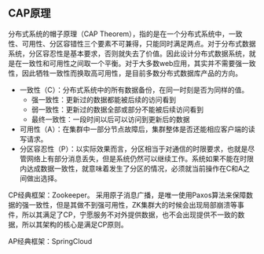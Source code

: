 ## CAP原理
分布式系统的帽子原理（CAP Theorem），指的是在一个分布式系统中，一致性、可用性、分区容错性三个要素不可兼得，只能同时满足两点。对于分布式数据系统，分区容忍性是基本要求，否则就失去了价值。因此设计分布式数据系统，就是在一致性和可用性之间取一个平衡。对于大多数web应用，其实并不需要强一致性，因此牺牲一致性而换取高可用性，是目前多数分布式数据库产品的方向。
* 一致性（C）：分布式系统中的所有数据备份，在同一时刻是否为同样的值。
    * 强一致性：更新过的数据都能被后续的访问看到
    * 弱一致性：更新过的数据全部或部分不能被后续访问看到
    * 最终一致性：一段时间以后可以访问到更新后的数据
* 可用性（A）：在集群中一部分节点故障后，集群整体是否还能相应客户端的读写请求。
* 分区容忍性（P）：以实际效果而言，分区相当于对通信的时限要求，也就是尽管网络上有部分消息丢失，但是系统仍然可以继续工作。系统如果不能在时限内达成数据一致性，就意味着发生了分区的情况，必须就当前操作在C和A之间做出选择。

CP经典框架：Zookeeper。
采用原子消息广播，是唯一使用Paxos算法来保障数据的强一致性，但是其做不到强可用性，ZK集群大的时候会出现局部崩溃等事件，所以其满足了CP，宁愿服务不对外提供数据，也不会出现提供不一致的数据，所以其架构的核心是满足CP原则。

AP经典框架：SpringCloud
